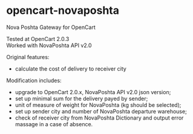 opencart-novaposhta
===================

Nova Poshta Gateway for OpenCart

Tested at OpenCart 2.0.3 <br/>
Worked with NovaPoshta API v2.0

Original features:
- calculate the cost of delivery to receiver city

Modification includes:
 - upgrade to OpenCart 2.0.x, NovaPoshta API v2.0 json version;
 - set up minimal sum for the delivery payed by sender;
 - unit of measure of weight for NovaPoshta (kg should be selected);
 - set up sender city and number of NovaPoshta departure warehouse;
 - check of receiver city from NovaPoshta Dictionary and output error massage in a case of absence.
